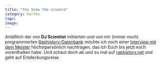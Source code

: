 ```yaml
---
title: "You know the science"
category: Surfen
tags: 
image: 
---
```


Anläßlich der von **DJ Scientist** initiierten und von mir (immer noch) programmierten [Raphistory-Datenbank](http://www.misantropolis.de/2006/07/700) möchte ich noch einer [Interview mit dem Meister](http://www.wildstylemag.com/load.php?name=News&file=article&sid=385) höchstpersönlich nachtragen, das ich Euch bis jetzt noch vorenthalten habe. Und schaut doch ab und zu mal auf [raphistory.net](http://www.raphistory.net) und geht auf Entdeckungsreise.